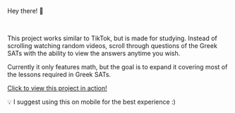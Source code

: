 Hey there! 👋

<br>

This project works similar to TikTok, but is made for studying. Instead of scrolling watching random videos, scroll through questions of the Greek SATs with the 
ability to view the answers anytime you wish. 

Currently it only features math, but the goal is to expand it covering most of the lessons required in Greek SATs.

<p><a target="_blank" href="https://thewria.com">Click to view this project in action!</a></p>
💡 I suggest using this on mobile for the best experience :)
